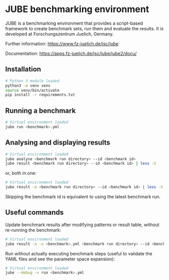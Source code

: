 # JUBE benchmarking environment

JUBE is a benchmarking environment that provides a script-based framework to
create benchmark sets, run them and evaluate the results. It is developed at
Forschungszentrum Juelich, Germany.

Further information: https://www.fz-juelich.de/jsc/jube

Documentation: https://apps.fz-juelich.de/jsc/jube/jube2/docu/

## Installation

```bash
# Python 3 module loaded
python3 -m venv venv
source venv/bin/activate
pip install -r requirements.txt
```

## Running a benchmark

```bash
# Virtual environment loaded
jube run <benchmark>.yml
```

## Analysing and displaying results

```bash
# Virtual environment loaded
jube analyse <benchmark run directory> --id <benchmark id>
jube result <benchmark run directory> --id <benchmark id> | less -S
```

or, both in one:

```bash
# Virtual environment loaded
jube result -a <benchmark run directory> --id <benchmark id> | less -S
```

Skipping the benchmark id is equivalent to using the latest benchmark run.

## Useful commands

Update benchmark results after modifying patterns or result table, without
re-running the benchmark:

```bash
# Virtual environment loaded
jube result -a -u <benchmark>.yml <benchmark run directory> --id <benchmark id> | less -S
```

Run without actually executing benchmark steps (useful to validate the YAML
files and see the parameter space expansion):

```bash
# Virtual environment loaded
jube --debug -v run <benchmark>.yml
```
